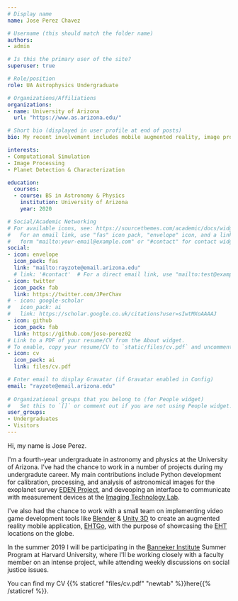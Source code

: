 ```yaml
---
# Display name
name: Jose Perez Chavez

# Username (this should match the folder name)
authors:
- admin

# Is this the primary user of the site?
superuser: true

# Role/position
role: UA Astrophysics Undergraduate

# Organizations/Affiliations
organizations:
- name: University of Arizona
  url: "https://www.as.arizona.edu/"

# Short bio (displayed in user profile at end of posts)
bio: My recent involvement includes mobile augmented reality, image processing, and observational astronomy.

interests:
- Computational Simulation
- Image Processing
- Planet Detection & Characterization

education:
  courses:
  - course: BS in Astronomy & Physics
    institution: University of Arizona
    year: 2020

# Social/Academic Networking
# For available icons, see: https://sourcethemes.com/academic/docs/widgets/#icons
#   For an email link, use "fas" icon pack, "envelope" icon, and a link in the
#   form "mailto:your-email@example.com" or "#contact" for contact widget.
social:
- icon: envelope
  icon_pack: fas
  link: "mailto:rayzote@email.arizona.edu"
  # link: '#contact'  # For a direct email link, use "mailto:test@example.org".
- icon: twitter
  icon_pack: fab
  link: https://twitter.com/JPerChav
# - icon: google-scholar
#   icon_pack: ai
#   link: https://scholar.google.co.uk/citations?user=sIwtMXoAAAAJ
- icon: github
  icon_pack: fab
  link: https://github.com/jose-perez02
# Link to a PDF of your resume/CV from the About widget.
# To enable, copy your resume/CV to `static/files/cv.pdf` and uncomment the lines below.  
- icon: cv
  icon_pack: ai
  link: files/cv.pdf

# Enter email to display Gravatar (if Gravatar enabled in Config)
email: "rayzote@email.arizona.edu"
  
# Organizational groups that you belong to (for People widget)
#   Set this to `[]` or comment out if you are not using People widget.  
user_groups:
- Undergraduates
- Visitors
---
```


Hi, my name is Jose Perez.

I'm a fourth-year undergraduate in astronomy and physics at the University of Arizona. I've had the chance to work in a number of projects during my undergradute career. My main contributions include Python development for calibration, processing, and analysis of astronomical images for the exoplanet survey [EDEN Project](http://project-eden.space/), and deveoping an interface to communicate with measurement devices at the [Imaging Technology Lab](http://www.itl.arizona.edu/doku.php).

I've also had the chance to work with a small team on implementing video game development tools like [Blender](https://www.blender.org/) & [Unity 3D](https://unity.com/) to create an augmented reality mobile application, [EHTGo](https://play.google.com/store/apps/details?id=org.astroxr.ehtgo), with the purpose of showcasing the [EHT](https://eventhorizontelescope.org/) locations on the globe.

In the summer 2019 I will be participating in the [Banneker Institute](https://bannekerinstitute.fas.harvard.edu) Summer Program at Harvard University, where I'll be working closely with a faculty member on an intense project, while attending weekly discussions on social justice issues.

You can find my CV {{% staticref "files/cv.pdf" "newtab" %}}here{{% /staticref %}}.